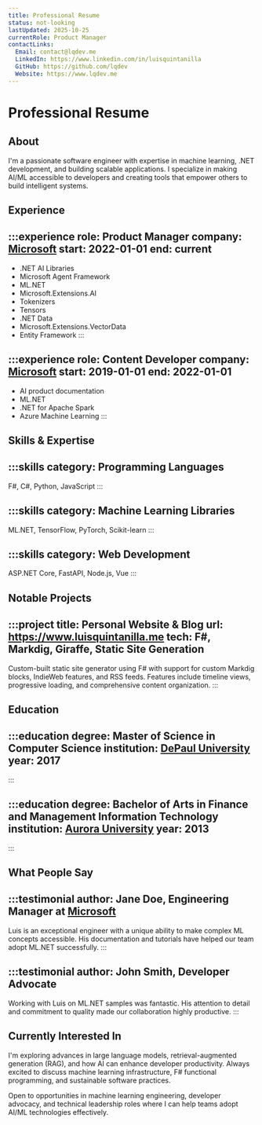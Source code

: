 ```yaml
---
title: Professional Resume
status: not-looking
lastUpdated: 2025-10-25
currentRole: Product Manager
contactLinks:
  Email: contact@lqdev.me
  LinkedIn: https://www.linkedin.com/in/luisquintanilla
  GitHub: https://github.com/lqdev
  Website: https://www.lqdev.me
---
```


# Professional Resume

## About

I'm a passionate software engineer with expertise in machine learning, .NET development, 
and building scalable applications. I specialize in making AI/ML accessible to developers 
and creating tools that empower others to build intelligent systems.

## Experience

:::experience
role: Product Manager
company: [Microsoft](https://www.microsoft.com/)
start: 2022-01-01
end: current
---
- .NET AI Libraries
- Microsoft Agent Framework
- ML.NET
- Microsoft.Extensions.AI
- Tokenizers
- Tensors
- .NET Data
- Microsoft.Extensions.VectorData
- Entity Framework
:::

:::experience
role: Content Developer
company: [Microsoft](https://www.microsoft.com/)
start: 2019-01-01
end: 2022-01-01
---
- AI product documentation
- ML.NET
- .NET for Apache Spark
- Azure Machine Learning
:::

## Skills & Expertise

:::skills
category: Programming Languages
---
F#, C#, Python, JavaScript
:::

:::skills
category: Machine Learning Libraries
---
ML.NET, TensorFlow, PyTorch, Scikit-learn
:::

:::skills
category: Web Development
---
ASP.NET Core, FastAPI, Node.js, Vue
:::

## Notable Projects

:::project
title: Personal Website & Blog
url: https://www.luisquintanilla.me
tech: F#, Markdig, Giraffe, Static Site Generation
---
Custom-built static site generator using F# with support for custom Markdig blocks, 
IndieWeb features, and RSS feeds. Features include timeline views, progressive loading, 
and comprehensive content organization.
:::

## Education

:::education
degree: Master of Science in Computer Science
institution: [DePaul University](https://www.depaul.edu/)
year: 2017
---
:::

:::education
degree: Bachelor of Arts in Finance and Management Information Technology
institution: [Aurora University](https://aurora.edu/)
year: 2013
---
:::

## What People Say

:::testimonial
author: Jane Doe, Engineering Manager at [Microsoft](https://microsoft.com)
---
Luis is an exceptional engineer with a unique ability to make complex ML concepts 
accessible. His documentation and tutorials have helped our team adopt ML.NET successfully.
:::

:::testimonial
author: John Smith, Developer Advocate
---
Working with Luis on ML.NET samples was fantastic. His attention to detail and 
commitment to quality made our collaboration highly productive.
:::

## Currently Interested In

I'm exploring advances in large language models, retrieval-augmented generation (RAG), 
and how AI can enhance developer productivity. Always excited to discuss machine learning 
infrastructure, F# functional programming, and sustainable software practices.

Open to opportunities in machine learning engineering, developer advocacy, and technical 
leadership roles where I can help teams adopt AI/ML technologies effectively.
